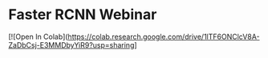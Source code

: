 # Faster RCNN Webinar

[![Open In Colab](https://colab.research.google.com/drive/1lTF6ONClcV8A-ZaDbCsj-E3MMDbyYiR9?usp=sharing]
